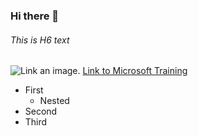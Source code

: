 ### Hi there 👋

<!--
**paololache/paololache** is a ✨ _special_ ✨ repository because its `README.md` (this file) appears on your GitHub profile.

Here are some ideas to get you started:

- 🔭 I’m currently working on ...
- 🌱 I’m currently learning ...
- 👯 I’m looking to collaborate on ...
- 🤔 I’m looking for help with ...
- 💬 Ask me about ...
- 📫 How to reach me: ...
- 😄 Pronouns: ...
- ⚡ Fun fact: ...
-->
###### This is H6 text
![Link an image.](/learn/azure-devops/shared/media/mara.png)
[Link to Microsoft Training](/training)

- First
  - Nested
- Second
- Third
